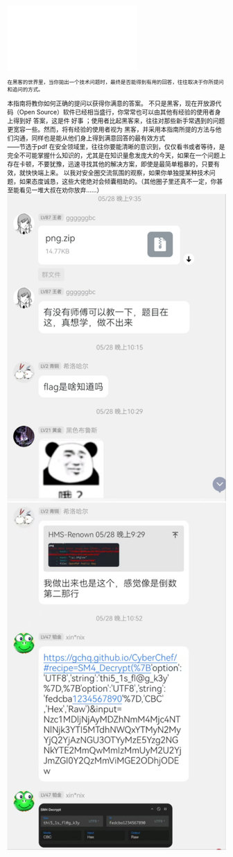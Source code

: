 ![提问的智慧.pdf](./如何用一个有效的方式提问.assert/1750123441187-593406b2-d0aa-459a-9ace-4909b4cf6f8c.pdf)

 	在黑客的世界里，当你拋出一个技术问题时，最终是否能得到有用的回答，往往取决于你所提问和追问的方式。
本指南将教你如何正确的提问以获得你满意的答案。 不只是黑客，现在开放源代码（Open Source）软件已经相当盛行，你常常也可以由其他有经验的使用者身上得到好 答案，这是件 好事 ；使用者比起黑客来，往往对那些新手常遇到的问题更宽容一些。然而，将有经验的使用者视为 黑客，并采用本指南所提的方法与他们沟通，同样也是能从他们身上得到满意回答的最有效方式  
——节选于pdf
在安全领域里，往往你要能清晰的意识到，仅仅看书或者等待，是完全不可能掌握什么知识的，尤其是在知识量愈发庞大的今天，如果在一个问题上存在卡顿，不要犹豫，迅速寻找其他的解决方案，即使是最简单粗暴的，只要有效，就快快端上来。
以我对安全圈交流氛围的观察，如果你单独提某种技术问题，如果态度诚恳，这些大佬绝对会倾囊相助的。（其他圈子里还真不一定，你甚至能看见一堆大叔在劝你放弃......）
​
![_cgi-bin_mmwebwx-bin_webwxgetmsgimg__&MsgID=4944382303154503122&skey=@crypt_9cc2afb0_52724f86c4a72d40ea05e2de54b377b9&mmweb_appid=wx_webfilehelper.jpg](./如何用一个有效的方式提问.assert/1750124686502-4429a643-da7a-40ff-a28e-f859f1b85dba.jpeg)
![_cgi-bin_mmwebwx-bin_webwxgetmsgimg__&MsgID=2786465901643295173&skey=@crypt_9cc2afb0_52724f86c4a72d40ea05e2de54b377b9&mmweb_appid=wx_webfilehelper.jpg](./如何用一个有效的方式提问.assert/1750124667327-8339db86-f213-4034-845e-2c4f352357aa.jpeg)


